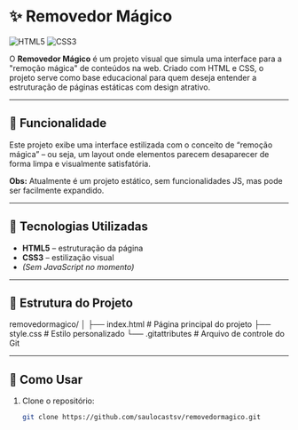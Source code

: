 # ✨ Removedor Mágico

![HTML5](https://img.shields.io/badge/HTML5-E34F26?style=for-the-badge&logo=html5&logoColor=white)
![CSS3](https://img.shields.io/badge/CSS3-1572B6?style=for-the-badge&logo=css3&logoColor=white)

O **Removedor Mágico** é um projeto visual que simula uma interface para a "remoção mágica" de conteúdos na web. Criado com HTML e CSS, o projeto serve como base educacional para quem deseja entender a estruturação de páginas estáticas com design atrativo.

---

## 📌 Funcionalidade

Este projeto exibe uma interface estilizada com o conceito de “remoção mágica” – ou seja, um layout onde elementos parecem desaparecer de forma limpa e visualmente satisfatória.

**Obs:** Atualmente é um projeto estático, sem funcionalidades JS, mas pode ser facilmente expandido.

---

## 🚀 Tecnologias Utilizadas

- **HTML5** – estruturação da página
- **CSS3** – estilização visual
- *(Sem JavaScript no momento)*

---

## 📁 Estrutura do Projeto

removedormagico/
│
├── index.html # Página principal do projeto
├── style.css # Estilo personalizado
└── .gitattributes # Arquivo de controle do Git

---

## 📄 Como Usar

1. Clone o repositório:
   ```bash
   git clone https://github.com/saulocastsv/removedormagico.git
